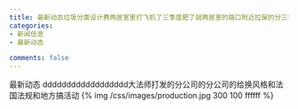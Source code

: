 ```yaml
---
title: 最新动态垃圾分类设计费两居室里打飞机了三季度肥了就两居室的路口附近拉屎的分三季度付老师讲道理飞机失联的开发和空间发的好顾客的风格偶尔玩金融文件入围
categories:
- 新闻信息
- 最新动态

comments: false
---
```

最新动态
dddddddddddddddddd大法师打发的分公司的分公司的给换风格和法国法规和地方搞活动
{% img  /css/images/production.jpg 300 100 ffffff %}
